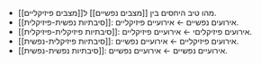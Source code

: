 - מהו טיב היחסים בין [[מצבים נפשיים]] ל[[מצבים פיזיקליים]].
- [[סיבתיות נפשית-פיזיקלית]]: אירועים נפשיים ← אירועיים פיזיקליים. 
- [[סיבתיות פיזיקלית-פיזיקלית]]: אירועים פיזיקליםי ← אירועיים פיזיקליים. 
- [[סיבתיות פיזיקלית-נפשית]]: אירועים פיזיקליים ← אירועיים נפשיים. 
- [[סיבתיות נפשית-נפשית]]: אירועיים נפשיים ← אירועיים נפשיים. 